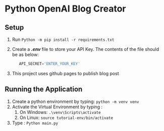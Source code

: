 # Python OpenAI Blog Creator



## Setup

1. Run `Python -m pip install -r requirements.txt`
2. Create a ___.env___ file to store your API Key. The contents of the file should be as below:
   ```Python
      API_SECRET='ENTER_YOUR_KEY'
   ```

1. This project uses github pages to publish blog post

## Running the Application

1. Create a python environment by typing: `python -m venv venv`
2. Activate the Virtual Environment by typing :
   1. On Windows: `.\venv\Scripts\activate`
   2. On Linux: `source tutorial-env/bin/activate`
3. Type : `Python main.py`
